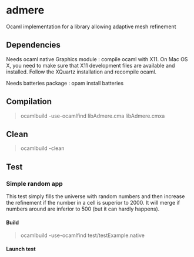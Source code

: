 admere
======

Ocaml implementation for a library allowing adaptive mesh refinement

Dependencies
------------

Needs ocaml native Graphics module : compile ocaml with X11.
On Mac OS X, you need to make sure that X11 development files are available and installed.
Follow the XQuartz installation and recompile ocaml.

Needs batteries package : opam install batteries

Compilation
-----------

> ocamlbuild -use-ocamlfind libAdmere.cma libAdmere.cmxa

Clean
-----

> ocamlbuild -clean


Test
----

### Simple random app

This test simply fills the universe with random numbers and then increase the
refinement if the number in a cell is superior to 2000. It will merge if numbers around are inferior to 500 (but it can hardly happens).

#### Build

> ocamlbuild -use-ocamlfind test/testExample.native

#### Launch test
